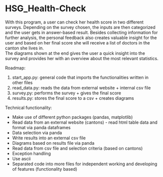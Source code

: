 # HSG_Health-Check

With this program, a user can check her health score in two different surveys. 
Depending on the survey chosen, the inputs are then categorized and the user gets in answer-based result.
Besides collecting information for further analysis, the personal feedback also creates valuable insight for the user and based on her final score she will receive a list of doctors in the canton she lives in.   
The diagrams shown at the end gives the user a quick insight into the survey and provides her with an overview about the most relevant statistics.

Roadmap:
 1. start_app.py: general code that imports the functionalities written in other files
 2. read_data.py: reads the data from external website + internal csv file
 3. survey.py: performs the survey + gives the final score
 4. results.py: stores the final score to a csv + creates diagrams

Technical functionality:
 - Make use of different python packages (pandas, matplotlib)
 - Read data from an external website (cantons) - read html table data and format via panda dataframes
 - Data selection via panda
 - Write results into an external csv file
 - Diagrams based on results file via panda
 - Read data from csv file and selection criteria (based on cantons)
 - Exception handling
 - Use ascii
 - Separated code into more files for independent working and developing of features (functionality based)
